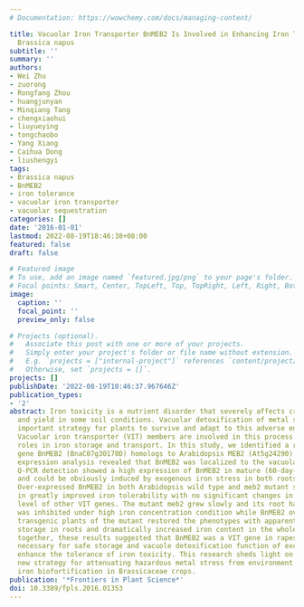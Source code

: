 ```yaml
---
# Documentation: https://wowchemy.com/docs/managing-content/

title: Vacuolar Iron Transporter BnMEB2 Is Involved in Enhancing Iron Tolerance of
  Brassica napus
subtitle: ''
summary: ''
authors:
- Wei Zhu
- zuorong
- Rongfang Zhou
- huangjunyan
- Minqiang Tang
- chengxiaohui
- liuyueying
- tongchaobo
- Yang Xiang
- Caihua Dong
- liushengyi
tags:
- Brassica napus
- BnMEB2
- iron tolerance
- vacuolar iron transporter
- vacuolar sequestration
categories: []
date: '2016-01-01'
lastmod: 2022-08-19T18:46:38+08:00
featured: false
draft: false

# Featured image
# To use, add an image named `featured.jpg/png` to your page's folder.
# Focal points: Smart, Center, TopLeft, Top, TopRight, Left, Right, BottomLeft, Bottom, BottomRight.
image:
  caption: ''
  focal_point: ''
  preview_only: false

# Projects (optional).
#   Associate this post with one or more of your projects.
#   Simply enter your project's folder or file name without extension.
#   E.g. `projects = ["internal-project"]` references `content/project/deep-learning/index.md`.
#   Otherwise, set `projects = []`.
projects: []
publishDate: '2022-08-19T10:46:37.967646Z'
publication_types:
- '2'
abstract: Iron toxicity is a nutrient disorder that severely affects crop development
  and yield in some soil conditions. Vacuolar detoxification of metal stress is an
  important strategy for plants to survive and adapt to this adverse environment.
  Vacuolar iron transporter (VIT) members are involved in this process and play essential
  roles in iron storage and transport. In this study, we identified a rapeseed VIT
  gene BnMEB2 (BnaC07g30170D) homologs to Arabidopsis MEB2 (At5g24290). Transient
  expression analysis revealed that BnMEB2 was localized to the vacuolar membrane.
  Q-PCR detection showed a high expression of BnMEB2 in mature (60-day-old) leaves
  and could be obviously induced by exogenous iron stress in both roots and leaves.
  Over-expressed BnMEB2 in both Arabidopsis wild type and meb2 mutant seedlings resulted
  in greatly improved iron tolerability with no significant changes in the expression
  level of other VIT genes. The mutant meb2 grew slowly and its root hair elongation
  was inhibited under high iron concentration condition while BnMEB2 over-expressed
  transgenic plants of the mutant restored the phenotypes with apparently higher iron
  storage in roots and dramatically increased iron content in the whole plant. Taken
  together, these results suggested that BnMEB2 was a VIT gene in rapeseed which was
  necessary for safe storage and vacuole detoxification function of excess iron to
  enhance the tolerance of iron toxicity. This research sheds light on a potentially
  new strategy for attenuating hazardous metal stress from environment and improving
  iron biofortification in Brassicaceae crops.
publication: '*Frontiers in Plant Science*'
doi: 10.3389/fpls.2016.01353
---
```

